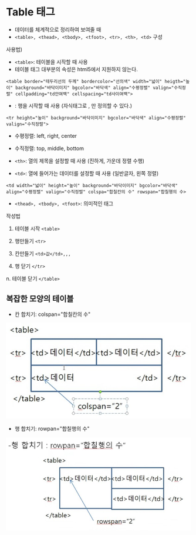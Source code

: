# Table 태그
- 데이터를 체계적으로 정리하여 보여줄 때
- ``<table>, <thead>, <tbody>, <tfoot>, <tr>, <th>, <td>`` 구성

사용법)
- `<table>`: 테이블을 시작할 때 사용
- 테이블 태그 대부분의 속성은 html5에서 지원하지 않는다.

``<table border="테두리선의 두께" bordercolor="선의색" width="넓이" heigth="높이" background="바닥이미지" bgcolor="바닥색" align="수평정렬" valign="수직정렬" cellpadding="td안여백" cellspacing="td사이여백">`` 

- <tr>: 행을 시작할 때 사용 (자식태그로 <th>, <td>만 정의할 수 있다.)

``<tr height="높이" background="바닥이미지" bgcolor="바닥색" align="수평정렬" valign="수직정렬">``

- 수평정렬: left, right, center
- 수직정렬: top, middle, bottom

- `<th>`: 열의 제목을 설정할 때 사용 (진하게, 가운데 정렬 수행)
- `<td>`: 열에 들어가는 데이터를 설정할 때 사용 (일반글자, 왼쪽 정렬)

``<td width="넓이" height="높이" background="바닥이미지" bgcolor="바닥색" align="수평정렬" valign="수직정렬" colspa="합칠칸의 수" rowspan="합칠행의 수>``

- ``<thead>, <tbody>, <tfoot>``: 의미적인 태그

작성법
1. 테이블 시작
`<table>`

2. 행만들기
`<tr>`

3. 칸만들기
`<td>값</td>,,,`

4. 행 닫기
`</tr>`

n. 테이블 닫기
`</table>`

## 복잡한 모양의 테이블
- 칸 합치기: colspan="합칠칸의 수"

![칸 합치기](images/colspan.jpg)

- 행 합치기: rowpan="합칠행의 수"

![칸 합치기](images/rowspan.jpg)

